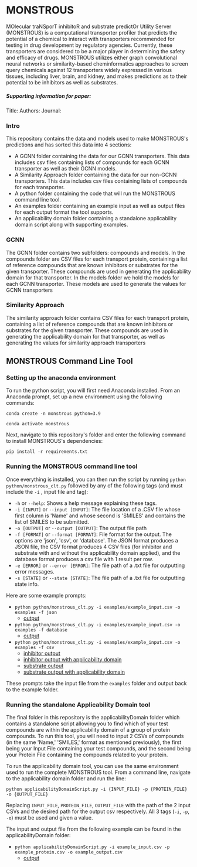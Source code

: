 # MONSTROUS

MOlecular traNSporT inhibitoR and substrate predictOr Utility Server (MONSTROUS) is a computational transporter profiler that predicts the potential of a chemical to interact with transporters recommended for testing in drug development by regulatory agencies. Currently, these transporters are considered to be a major player in determining the safety and efficacy of drugs. MONSTROUS utilizes either graph convolutional neural networks or similarity-based cheminformatics approaches to screen query chemicals against 12 transporters widely expressed in various tissues, including liver, brain, and kidney, and makes predictions as to their potential to be inhibitors as well as substrates.

##### Supporting information for paper:
Title: 
Authors: 
Journal: 
### Intro
This repository contains the data and models used to make MONSTROUS's predictions and has sorted this data into 4 sections:
- A GCNN folder containing the data for our GCNN transporters. This data includes csv files containing lists of compounds for each GCNN transporter as well as their GCNN models.
- A Similarity Approach folder containing the data for our non-GCNN transporters. This data includes csv files containing lists of compounds for each transporter.
- A python folder containing the code that will run the MONSTROUS command line tool.
- An examples folder containing an example input as well as output files for each output format the tool supports.
- An applicability domain folder containing a standalone applicability domain script along with supporting examples.

### GCNN
The GCNN folder contains two subfolders: compounds and models. In the compounds folder are CSV files for each transport protein, containing a list of reference compounds that are known inhibitors or substrates for the given transporter. These compounds are used in generating the applicability domain for that transporter. In the models folder we hold the models for each GCNN transporter. These models are used to generate the values for GCNN transporters

### Similarity Approach
The similarity approach folder contains CSV files for each transport protein, containing a list of reference compounds that are known inhibitors or substrates for the given transporter. These compounds are used in generating the applicability domain for that transporter, as well as generating the values for similarity approach transporters

## MONSTROUS Command Line Tool

### Setting up the anaconda environment
To run the python script, you will first need Anaconda installed. From an Anaconda prompt, set up a new environment using the following commands:

`conda create -n monstrous python=3.9`

`conda activate monstrous`

Next, navigate to this repository's folder and enter the following command to install MONSTROUS's dependencies:

`pip install -r requirements.txt`

### Running the MONSTROUS command line tool

Once everything is installed, you can then run the script by running `python python/monstrous_clt.py` followed by any of the following tags (and must include the `-i` , input file and tag):
- `-h` or `--help`: Shows a help message explaining these tags.
- `-i [INPUT]` or `--input [INPUT]`: The file location of a .CSV file whose first column is 'Name' and whose second is 'SMILES' and contains the list of SMILES to be submitted.
- `-o [OUTPUT]` or `--output [OUTPUT]`: The output file path
- `-f [FORMAT]` or `--format [FORMAT]`: File format for the output. The options are 'json', 'csv', or 'database'. The JSON format produces a JSON file, the CSV format produces 4 CSV files (for inhibitor and substrate with and without the applicability domain applied), and the database format produces a csv file with 1 result per row. 
- `-e [ERROR]` or `--error [ERROR]`: The file path of a .txt file for outputting error messages.
- `-s [STATE]` or `--state [STATE]`: The file path of a .txt file for outputting state info.

Here are some example prompts:

- `python python/monstrous_clt.py -i examples/example_input.csv -o examples -f json`
	- [output](https://github.com/BHSAI/MONSTROUS/blob/main/examples/example_json_ouput.json) 
- `python python/monstrous_clt.py -i examples/example_input.csv -o examples -f database`
	- [output](https://github.com/BHSAI/MONSTROUS/blob/main/examples/example_database_output.csv)
- `python python/monstrous_clt.py -i examples/example_input.csv -o examples -f csv`
	- [inhibitor output](https://github.com/BHSAI/MONSTROUS/blob/main/examples/example_csv_output_inhibitor.csv)
	- [inhibitor output with applicability domain](https://github.com/BHSAI/MONSTROUS/blob/main/examples/example_csv_output_inhibitor_with_applicability_domain.csv)
	- [substrate output](https://github.com/BHSAI/MONSTROUS/blob/main/examples/example_csv_output_substrate.csv)
	- [substrate output with applicability domain](https://github.com/BHSAI/MONSTROUS/blob/main/examples/example_csv_output_substrate_with_applicability_domain.csv)

These prompts take the input file from the `examples` folder and output back to the example folder.

### Running the standalone Applicability Domain tool

The final folder in this repository is the applicabilityDomain folder which contains a standalone script allowing you to find which of your test compounds are within the applicability domain of a group of protein compounds. To run this tool, you will need to input 2 CSVs of compounds (in the same 'Name,' 'SMILES,' format as mentioned previously), the first being your Input File containing your test compounds, and the second being your Protein File containing the compounds related to your protein. 

To run the applicability domain tool, you can use the same environment used to run the complete MONSTROUS tool.
From a command line, navigate to the applicability domain folder and run the line:

`python applicabilityDomainScript.py -i {INPUT_FILE} -p {PROTEIN_FILE} -o {OUTPUT_FILE}`

Replacing `INPUT_FILE`, `PROTEIN_FILE`, `OUTPUT_FILE` with the path of the 2 input CSVs and the desired path for the output csv respectively. All 3 tags (`-i`, `-p`, `-o`) must be used and given a value.

The input and output file from the following example can be found in the applicabilityDomain folder:

- `python applicabilityDomainScript.py -i example_input.csv -p example_protein.csv -o example_output.csv`
  - [output]()